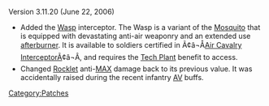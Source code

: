 Version 3.11.20 (June 22, 2006)

- Added the [Wasp](/Wasp "wikilink") interceptor. The Wasp is a variant
  of the [Mosquito](/Mosquito "wikilink") that is equipped with
  devastating anti-air weaponry and an extended use
  [afterburner](/afterburner "wikilink"). It is available to soldiers
  certified in Ã¢â¬Å[Air Cavalry
  InterceptorÃ](/Air_Cavalry_Interceptor "wikilink")¢â¬Â, and
  requires the [Tech Plant](/Technology_Plant "wikilink") benefit to
  access.
- Changed [Rocklet](/Rocklet_Rifle "wikilink")
  anti-[MAX](/MAX "wikilink") damage back to its previous value. It was
  accidentally raised during the recent infantry
  [AV](/Anti-Vehicular "wikilink") buffs.

[Category:Patches](/Category:Patches "wikilink")
